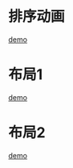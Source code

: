 # 排序动画

[demo](http://lzrwula.github.io/buju1/donghua/donghua.html)


# 布局1
[demo](http://lzrwula.github.io/buju1/buju/flex.html)

# 布局2
[demo](http://lzrwula.github.io/buju1/buju/flex2.html)
